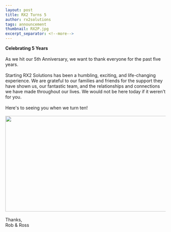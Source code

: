 ```yaml
---
layout: post
title: RX2 Turns 5
author: rx2solutions
tags: announcement
thumbnail: RX2P.jpg
excerpt_separator: <!--more-->
---
```


**Celebrating 5 Years**<br>
<br>
As we hit our 5th Anniversary, we want to thank everyone for the past five years. <br><!--more-->
<br>
Starting RX2 Solutions has been a humbling, exciting, and life-changing experience. We are grateful to our families and friends for the support they have shown us, our fantastic team, and the relationships and connections we have made throughout our lives. We would not be here today if it weren't for you. <br>
<br>
Here's to seeing you when we turn ten! <br>
<br>
<img src="https://rx2solutions.com/assets/images/Phillies.jpg" width="600" height="300"><br>
<br>
Thanks, <br>
Rob & Ross <br>



